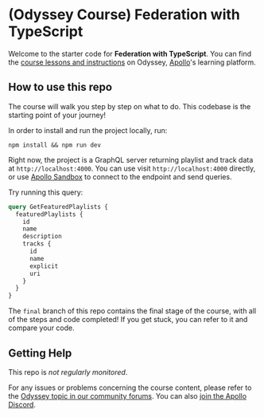 # (Odyssey Course) Federation with TypeScript

Welcome to the starter code for **Federation with TypeScript**. You can find the [course lessons and instructions](https://apollographql.com/tutorials/federation-typescript) on Odyssey, [Apollo](https://apollographql.com)'s learning platform.

## How to use this repo

The course will walk you step by step on what to do. This codebase is the starting point of your journey!

In order to install and run the project locally, run:

```shell
npm install && npm run dev
```

Right now, the project is a GraphQL server returning playlist and track data at `http://localhost:4000`. You can use visit `http://localhost:4000` directly, or use [Apollo Sandbox](https://studio.apollographql.com/sandbox?endpoint=http://localhost:5059/graphql) to connect to the endpoint and send queries.

Try running this query:

```graphql
query GetFeaturedPlaylists {
  featuredPlaylists {
    id
    name
    description
    tracks {
      id
      name
      explicit
      uri
    }
  }
}
```

The `final` branch of this repo contains the final stage of the course, with all of the steps and code completed! If you get stuck, you can refer to it and compare your code.

## Getting Help

This repo is _not regularly monitored_.

For any issues or problems concerning the course content, please refer to the [Odyssey topic in our community forums](https://community.apollographql.com/tags/c/help/6/odyssey). You can also [join the Apollo Discord](https://discord.gg/graphos).